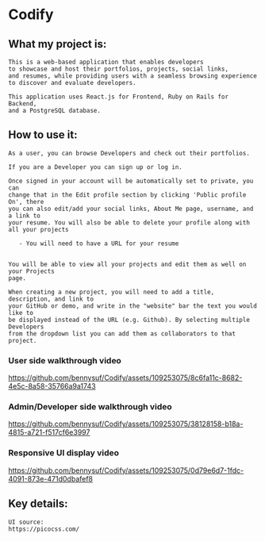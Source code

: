 # Codify

## What my project is:
    This is a web-based application that enables developers
    to showcase and host their portfolios, projects, social links, 
    and resumes, while providing users with a seamless browsing experience 
    to discover and evaluate developers.

    This application uses React.js for Frontend, Ruby on Rails for Backend, 
    and a PostgreSQL database.

## How to use it:
    As a user, you can browse Developers and check out their portfolios.

    If you are a Developer you can sign up or log in. 

    Once signed in your account will be automatically set to private, you can 
    change that in the Edit profile section by clicking 'Public profile On', there 
    you can also edit/add your social links, About Me page, username, and a link to 
    your resume. You will also be able to delete your profile along with all your projects
    
       - You will need to have a URL for your resume

    
    You will be able to view all your projects and edit them as well on your Projects
    page. 

    When creating a new project, you will need to add a title, description, and link to 
    your GitHub or demo, and write in the "website" bar the text you would like to 
    be displayed instead of the URL (e.g. Github). By selecting multiple Developers 
    from the dropdown list you can add them as collaborators to that project.

### User side walkthrough video
https://github.com/bennysuf/Codify/assets/109253075/8c6fa11c-8682-4e5c-8a58-35766a9a1743

### Admin/Developer side walkthrough video
https://github.com/bennysuf/Codify/assets/109253075/38128158-b18a-4815-a721-f517cf6e3997

### Responsive UI display video
https://github.com/bennysuf/Codify/assets/109253075/0d79e6d7-1fdc-4091-873e-471d0dbafef8

## Key details:
    UI source: 
    https://picocss.com/
